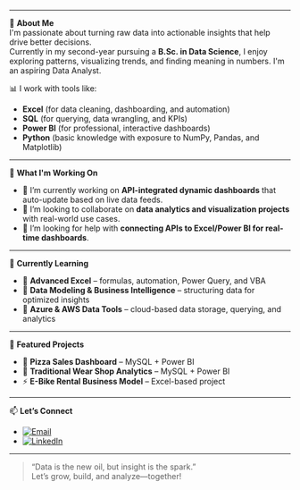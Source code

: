 <!--
**mr-murzo/mr-murzo** is a ✨ _special_ ✨ repository because its `README.md` (this file) appears on your GitHub profile.

Here are some ideas to get you started:

- 🔭 I’m currently working on ...
- 🌱 I’m currently learning ...
- 👯 I’m looking to collaborate on ...
- 🤔 I’m looking for help with ...
- 💬 Ask me about ...
-->

---

🎯 **About Me**  
I'm passionate about turning raw data into actionable insights that help drive better decisions.  
Currently in my second-year pursuing a **B.Sc. in Data Science**, I enjoy exploring patterns, visualizing trends, and finding meaning in numbers. I'm an aspiring Data Analyst.

📊 I work with tools like:
- **Excel** (for data cleaning, dashboarding, and automation)
- **SQL** (for querying, data wrangling, and KPIs)
- **Power BI** (for professional, interactive dashboards)
- **Python** (basic knowledge with exposure to NumPy, Pandas, and Matplotlib)


---

🚧 **What I'm Working On**
- 🔭 I’m currently working on **API-integrated dynamic dashboards** that auto-update based on live data feeds.
- 👯 I’m looking to collaborate on **data analytics and visualization projects** with real-world use cases.
- 🤔 I’m looking for help with **connecting APIs to Excel/Power BI for real-time dashboards**.

---

🌱 **Currently Learning**
- 📌 **Advanced Excel** – formulas, automation, Power Query, and VBA
- 📌 **Data Modeling & Business Intelligence** – structuring data for optimized insights
- 📌 **Azure & AWS Data Tools** – cloud-based data storage, querying, and analytics

---

🚀 **Featured Projects**
- 🍕 **Pizza Sales Dashboard** – MySQL + Power BI
- 👘 **Traditional Wear Shop Analytics** – MySQL + Power BI
- ⚡ **E-Bike Rental Business Model** – Excel-based project

---

📫 **Let’s Connect**
- [![Email](https://img.shields.io/badge/Email-D14836?style=for-the-badge&logo=gmail&logoColor=white)](mailto:murtazamorudwala0@gmail.com)
- [![LinkedIn](https://img.shields.io/badge/LinkedIn-0077B5?style=for-the-badge&logo=linkedin&logoColor=white)](https://www.linkedin.com/in/murtaza-m-morud-51886b290)


---

> “Data is the new oil, but insight is the spark.”  
Let’s grow, build, and analyze—together!
